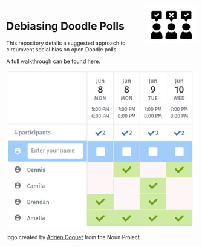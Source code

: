 <img src="Images/logo.png" width=135 height=100 align="right">

# Debiasing Doodle Polls

This repository details a suggested approach to circumvent social bias on open Doodle polls.

A full walkthrough can be found [here](https://tom-beer.github.io/post/debiasing-doodle-polls/).

<div> <img src="Code/Images/poll-demo2.jpg" width="500" align="middle"/> </div>

logo created by [Adrien Coquet](https://thenounproject.com/search/?q=poll&i=2714889) from the Noun Project
